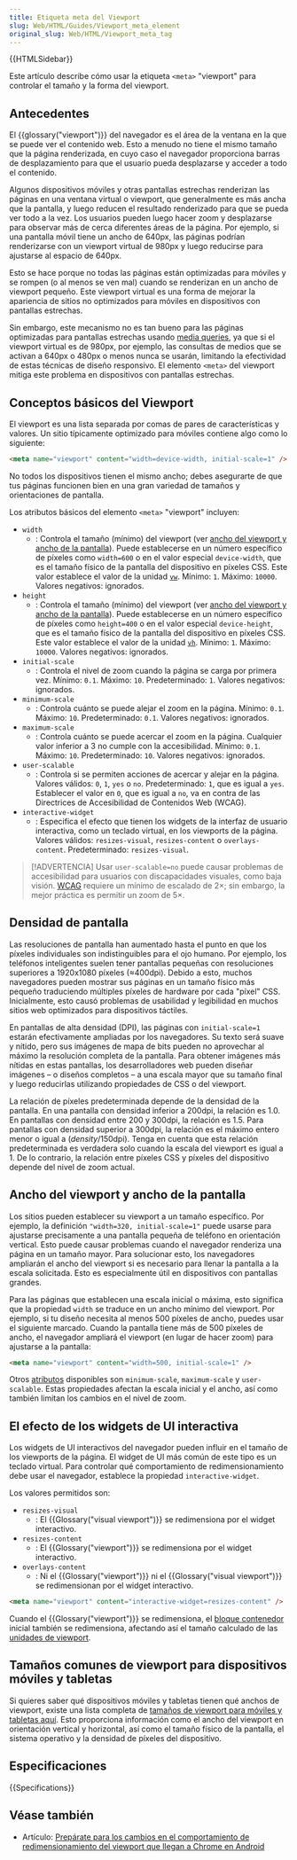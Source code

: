 ```yaml
---
title: Etiqueta meta del Viewport
slug: Web/HTML/Guides/Viewport_meta_element
original_slug: Web/HTML/Viewport_meta_tag
---
```


{{HTMLSidebar}}

Este artículo describe cómo usar la etiqueta `<meta>` "viewport" para controlar el tamaño y la forma del viewport.

## Antecedentes

El {{glossary("viewport")}} del navegador es el área de la ventana en la que se puede ver el contenido web. Esto a menudo no tiene el mismo tamaño que la página renderizada, en cuyo caso el navegador proporciona barras de desplazamiento para que el usuario pueda desplazarse y acceder a todo el contenido.

Algunos dispositivos móviles y otras pantallas estrechas renderizan las páginas en una ventana virtual o viewport, que generalmente es más ancha que la pantalla, y luego reducen el resultado renderizado para que se pueda ver todo a la vez. Los usuarios pueden luego hacer zoom y desplazarse para observar más de cerca diferentes áreas de la página. Por ejemplo, si una pantalla móvil tiene un ancho de 640px, las páginas podrían renderizarse con un viewport virtual de 980px y luego reducirse para ajustarse al espacio de 640px.

Esto se hace porque no todas las páginas están optimizadas para móviles y se rompen (o al menos se ven mal) cuando se renderizan en un ancho de viewport pequeño. Este viewport virtual es una forma de mejorar la apariencia de sitios no optimizados para móviles en dispositivos con pantallas estrechas.

Sin embargo, este mecanismo no es tan bueno para las páginas optimizadas para pantallas estrechas usando [media queries](/es/docs/Web/CSS/CSS_media_queries), ya que si el viewport virtual es de 980px, por ejemplo, las consultas de medios que se activan a 640px o 480px o menos nunca se usarán, limitando la efectividad de estas técnicas de diseño responsivo. El elemento `<meta>` del viewport mitiga este problema en dispositivos con pantallas estrechas.

## Conceptos básicos del Viewport

El viewport es una lista separada por comas de pares de características y valores. Un sitio típicamente optimizado para móviles contiene algo como lo siguiente:

```html
<meta name="viewport" content="width=device-width, initial-scale=1" />
```

No todos los dispositivos tienen el mismo ancho; debes asegurarte de que tus páginas funcionen bien en una gran variedad de tamaños y orientaciones de pantalla.

Los atributos básicos del elemento `<meta>` "viewport" incluyen:

- `width`
  - : Controla el tamaño (mínimo) del viewport (ver [ancho del viewport y ancho de la pantalla](#ancho_del_viewport_y_ancho_de_la_pantalla)). Puede establecerse en un número específico de píxeles como `width=600` o en el valor especial `device-width`, que es el tamaño físico de la pantalla del dispositivo en píxeles CSS. Este valor establece el valor de la unidad [`vw`](/es/docs/Web/CSS/length#longitudes_relativas_al_viewport). Mínimo: `1`. Máximo: `10000`. Valores negativos: ignorados.
- `height`
  - : Controla el tamaño (mínimo) del viewport (ver [ancho del viewport y ancho de la pantalla](#ancho_del_viewport_y_ancho_de_la_pantalla)). Puede establecerse en un número específico de píxeles como `height=400` o en el valor especial `device-height`, que es el tamaño físico de la pantalla del dispositivo en píxeles CSS. Este valor establece el valor de la unidad [`vh`](/es/docs/Web/CSS/length#longitudes_relativas_al_viewport). Mínimo: `1`. Máximo: `10000`. Valores negativos: ignorados.
- `initial-scale`
  - : Controla el nivel de zoom cuando la página se carga por primera vez. Mínimo: `0.1`. Máximo: `10`. Predeterminado: `1`. Valores negativos: ignorados.
- `minimum-scale`
  - : Controla cuánto se puede alejar el zoom en la página. Mínimo: `0.1`. Máximo: `10`. Predeterminado: `0.1`. Valores negativos: ignorados.
- `maximum-scale`
  - : Controla cuánto se puede acercar el zoom en la página. Cualquier valor inferior a 3 no cumple con la accesibilidad. Mínimo: `0.1`. Máximo: `10`. Predeterminado: `10`. Valores negativos: ignorados.
- `user-scalable`
  - : Controla si se permiten acciones de acercar y alejar en la página. Valores válidos: `0`, `1`, `yes` o `no`. Predeterminado: `1`, que es igual a `yes`. Establecer el valor en `0`, que es igual a `no`, va en contra de las Directrices de Accesibilidad de Contenidos Web (WCAG).
- `interactive-widget`
  - : Especifica el efecto que tienen los widgets de la interfaz de usuario interactiva, como un teclado virtual, en los viewports de la página. Valores válidos: `resizes-visual`, `resizes-content` o `overlays-content`. Predeterminado: `resizes-visual`.

> [!ADVERTENCIA]
> Usar `user-scalable=no` puede causar problemas de accesibilidad para usuarios con discapacidades visuales, como baja visión. [WCAG](/es/docs/Web/Accessibility/Guides/Understanding_WCAG/Perceivable#pauta_1.4_facilitar_a_los_usuarios_ver_y_o%C3%ADr_el_contenido_incluyendo_la_separaci%C3%B3n_entre_el_primer_plano_y_el_fondo) requiere un mínimo de escalado de 2×; sin embargo, la mejor práctica es permitir un zoom de 5×.

## Densidad de pantalla

Las resoluciones de pantalla han aumentado hasta el punto en que los píxeles individuales son indistinguibles para el ojo humano. Por ejemplo, los teléfonos inteligentes suelen tener pantallas pequeñas con resoluciones superiores a 1920x1080 píxeles (≈400dpi). Debido a esto, muchos navegadores pueden mostrar sus páginas en un tamaño físico más pequeño traduciendo múltiples píxeles de hardware por cada "píxel" CSS. Inicialmente, esto causó problemas de usabilidad y legibilidad en muchos sitios web optimizados para dispositivos táctiles.

En pantallas de alta densidad (DPI), las páginas con `initial-scale=1` estarán efectivamente ampliadas por los navegadores. Su texto será suave y nítido, pero sus imágenes de mapa de bits pueden no aprovechar al máximo la resolución completa de la pantalla. Para obtener imágenes más nítidas en estas pantallas, los desarrolladores web pueden diseñar imágenes – o diseños completos – a una escala mayor que su tamaño final y luego reducirlas utilizando propiedades de CSS o del viewport.

La relación de píxeles predeterminada depende de la densidad de la pantalla. En una pantalla con densidad inferior a 200dpi, la relación es 1.0. En pantallas con densidad entre 200 y 300dpi, la relación es 1.5. Para pantallas con densidad superior a 300dpi, la relación es el máximo entero menor o igual a (_density_/150dpi). Tenga en cuenta que esta relación predeterminada es verdadera solo cuando la escala del viewport es igual a 1. De lo contrario, la relación entre píxeles CSS y píxeles del dispositivo depende del nivel de zoom actual.

## Ancho del viewport y ancho de la pantalla

Los sitios pueden establecer su viewport a un tamaño específico. Por ejemplo, la definición `"width=320, initial-scale=1"` puede usarse para ajustarse precisamente a una pantalla pequeña de teléfono en orientación vertical. Esto puede causar problemas cuando el navegador renderiza una página en un tamaño mayor. Para solucionar esto, los navegadores ampliarán el ancho del viewport si es necesario para llenar la pantalla a la escala solicitada. Esto es especialmente útil en dispositivos con pantallas grandes.

Para las páginas que establecen una escala inicial o máxima, esto significa que la propiedad `width` se traduce en un ancho mínimo del viewport. Por ejemplo, si tu diseño necesita al menos 500 píxeles de ancho, puedes usar el siguiente marcado. Cuando la pantalla tiene más de 500 píxeles de ancho, el navegador ampliará el viewport (en lugar de hacer zoom) para ajustarse a la pantalla:

```html
<meta name="viewport" content="width=500, initial-scale=1" />
```

Otros [atributos](/es/docs/Web/HTML/Reference/Elements/meta#atributos) disponibles son `minimum-scale`, `maximum-scale` y `user-scalable`. Estas propiedades afectan la escala inicial y el ancho, así como también limitan los cambios en el nivel de zoom.

## El efecto de los widgets de UI interactiva

Los widgets de UI interactivos del navegador pueden influir en el tamaño de los viewports de la página. El widget de UI más común de este tipo es un teclado virtual. Para controlar qué comportamiento de redimensionamiento debe usar el navegador, establece la propiedad `interactive-widget`.

Los valores permitidos son:

- `resizes-visual`
  - : El {{Glossary("visual viewport")}} se redimensiona por el widget interactivo.
- `resizes-content`
  - : El {{Glossary("viewport")}} se redimensiona por el widget interactivo.
- `overlays-content`
  - : Ni el {{Glossary("viewport")}} ni el {{Glossary("visual viewport")}} se redimensionan por el widget interactivo.

```html
<meta name="viewport" content="interactive-widget=resizes-content" />
```

Cuando el {{Glossary("viewport")}} se redimensiona, el [bloque contenedor](/es/docs/Web/CSS/Containing_block) inicial también se redimensiona, afectando así el tamaño calculado de las [unidades de viewport](/es/docs/Web/CSS/length#longitudes_relativas_al_viewport).

## Tamaños comunes de viewport para dispositivos móviles y tabletas

Si quieres saber qué dispositivos móviles y tabletas tienen qué anchos de viewport, existe una lista completa de [tamaños de viewport para móviles y tabletas aquí](https://experienceleague.adobe.com/es/docs/target/using/experiences/vec/mobile-viewports). Esto proporciona información como el ancho del viewport en orientación vertical y horizontal, así como el tamaño físico de la pantalla, el sistema operativo y la densidad de píxeles del dispositivo.

## Especificaciones

{{Specifications}}

## Véase también

- Artículo: [Prepárate para los cambios en el comportamiento de redimensionamiento del viewport que llegan a Chrome en Android](https://developer.chrome.com/blog/viewport-resize-behavior/)
